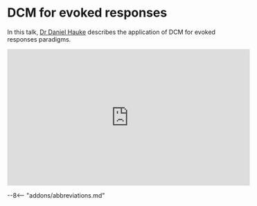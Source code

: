 # DCM for evoked responses

In this talk, [Dr Daniel Hauke](https://profiles.ucl.ac.uk/92790-daniel-hauke) describes the application of DCM for evoked responses paradigms. 

<iframe width="560" height="315" src="https://www.youtube.com/embed/c3lrMfEHTSs?si=95J9r8dI9qUFLF9_" title="YouTube video player" frameborder="0" allow="accelerometer; autoplay; clipboard-write; encrypted-media; gyroscope; picture-in-picture; web-share" referrerpolicy="strict-origin-when-cross-origin" allowfullscreen></iframe>

--8<-- "addons/abbreviations.md"
